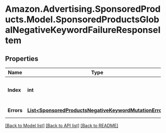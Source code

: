 # Amazon.Advertising.SponsoredProducts.Model.SponsoredProductsGlobalNegativeKeywordFailureResponseItem

## Properties

Name | Type | Description | Notes
------------ | ------------- | ------------- | -------------
**Index** | **int** | the index of the negativeKeyword in the array from the request body | 
**Errors** | [**List&lt;SponsoredProductsNegativeKeywordMutationError&gt;**](SponsoredProductsNegativeKeywordMutationError.md) | A list of validation errors | [optional] 

[[Back to Model list]](../README.md#documentation-for-models) [[Back to API list]](../README.md#documentation-for-api-endpoints) [[Back to README]](../README.md)

